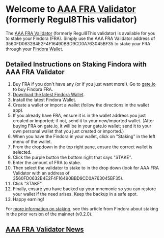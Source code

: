# Welcome to [AAA FRA Validator](https://findorascan.io/node?node=3560FD0632B4E2F4F16490BBD9CD0A763045BF35) (formerly Regul8This validator)

The [AAA FRA Validator](https://findorascan.io/node?node=3560FD0632B4E2F4F16490BBD9CD0A763045BF35) (formerly Regul8This validator) is available for you to stake your Findora (FRA). Simply use the AAA FRA Validator address of 3560FD0632B4E2F4F16490BBD9CD0A763045BF35 to stake your FRA through your [Findora Wallet](https://wallet.findora.org/).

## Detailed Instructions on Staking Findora with AAA FRA Validator
1. Buy FRA if you don't have any (or if you just want more!). Go to [gate.io](https://www.gate.io/) to buy Findora FRA.
2. [Download the latest Findora Wallet](https://wallet.findora.org/).
4. Install the latest Findora Wallet.
5. Create a wallet or import a wallet (follow the directions in the wallet app).
6. If you already have FRA, ensure it is in the wallet address you just created or imported; if not, send it to your new/imported wallet. (After buying FRA on gate.io, it will be in your gate.io wallet; send it to your own personal wallet that you just created or imported.)
7. When you have the Findora in your wallet, click on "Staking" in the left menu of the wallet.
8. From the dropdown in the top right pane, ensure the correct wallet is selected.
9. Click the purple button the bottom right that says "STAKE".
10. Enter the amount of FRA to stake.
11. Then select the validator to stake to in the drop down (look for AAA FRA Validator with an address of 3560FD0632B4E2F4F16490BBD9CD0A763045BF35).
12. Click "STAKE".
13. Finally, ensure you have backed up your mnemonic so you can restore your wallet if the need arises. Keep the backup in a safe spot.
14. Happy earning!

For [more information on staking](https://findora.org/2021/10/staking-live-on-findora-mainnet-beta/), see this article from Findora about staking in the prior version of the mainnet (v0.2.0).

## [AAA FRA Validator News](Regul8This_Validator.md)
